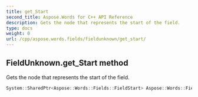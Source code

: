 ```yaml
---
title: get_Start
second_title: Aspose.Words for C++ API Reference
description: Gets the node that represents the start of the field. 
type: docs
weight: 0
url: /cpp/aspose.words.fields/fieldunknown/get_start/
---
```

## FieldUnknown.get_Start method


Gets the node that represents the start of the field.

```cpp
System::SharedPtr<Aspose::Words::Fields::FieldStart> Aspose::Words::Fields::FieldUnknown::get_Start() override
```

